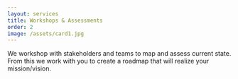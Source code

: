 ```yaml
---
layout: services
title: Workshops & Assessments
order: 2
image: /assets/card1.jpg
---
```

We workshop with stakeholders and teams to map and assess current state. From this we work with you to create a roadmap that will realize your mission/vision.